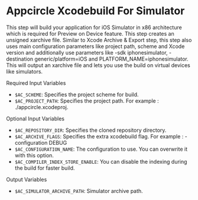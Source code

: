 # Appcircle Xcodebuild For Simulator

This step will build your application for iOS Simulator in x86 architecture which is required for Preview on Device feature. This step creates an unsigned xarchive file.
Similar to Xcode Archive & Export step, this step also uses main configuration parameters like project path, scheme and Xcode version and additionally use parameters like -sdk iphonesimulator, -destination generic/platform=iOS and PLATFORM_NAME=iphonesimulator.
This will output an xarchive file and lets you use the build on virtual devices like simulators.

Required Input Variables
- `$AC_SCHEME`: Specifies the project scheme for build.
- `$AC_PROJECT_PATH`: Specifies the project path. For example : ./appcircle.xcodeproj.


Optional Input Variables
- `$AC_REPOSITORY_DIR`: Specifies the cloned repository directory.
- `$AC_ARCHIVE_FLAGS`: Specifies the extra xcodebuild flag. For example : -configuration DEBUG
- `$AC_CONFIGURATION_NAME`: The configuration to use. You can overwrite it with this option.
- `$AC_COMPILER_INDEX_STORE_ENABLE`: You can disable the indexing during the build for faster build.

Output Variables
- `$AC_SIMULATOR_ARCHIVE_PATH`: Simulator archive path.
